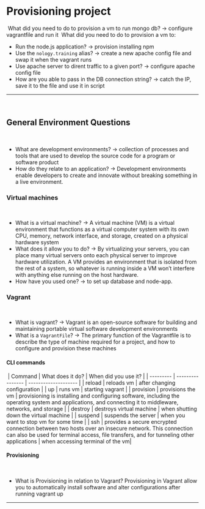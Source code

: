 # Provisioning project

​
What did you need to do to provision a vm to run mongo db?
-> configure vagrantfile and run it
​
What did you need to do to provision a vm to:
​

- Run the node.js application? -> provision installing npm
- Use the `nology.training` alias? -> create a new apache config file and swap it when the vagrant runs
- Use apache server to dirent traffic to a given port? -> configure apache config file
- How are you able to pass in the DB connection string? -> catch the IP, save it to the file and use it in script
  ​

---

​

## General Environment Questions

​

- What are development environments? -> collection of processes and tools that are used to develop the source code for a program or software product
- How do they relate to an application? -> Development environments enable developers to create and innovate without breaking something in a live environment.
  ​

### Virtual machines

​

- What is a virtual machine? -> A virtual machine (VM) is a virtual environment that functions as a virtual computer system with its own CPU, memory, network interface, and storage, created on a physical hardware system
- What does it allow you to do? -> By virtualizing your servers, you can place many virtual servers onto each physical server to improve hardware utilization. A VM provides an environment that is isolated from the rest of a system, so whatever is running inside a VM won’t interfere with anything else running on the host hardware.
- How have you used one? -> to set up database and node-app.
  ​

### Vagrant

​

- What is vagrant? -> Vagrant is an open-source software for building and maintaining portable virtual software development environments
- What is a `VagrantFile`? -> The primary function of the Vagrantfile is to describe the type of machine required for a project, and how to configure and provision these machines
  ​

#### CLI commands

​
| Command | What does it do? | When did you use it? |
| --------- | ---------------- | -------------------- |
| reload | reloads vm | after changing configuration |
| up | runs vm | starting vagrant |
| provision | provisions the vm | provisioning is installing and configuring software, including the operating system and applications, and connecting it to middleware, networks, and storage |
| destroy | destroys virtual machine | when shutting down the virtual machine |
| suspend | suspends the server | when you want to stop vm for some time |
| ssh | provides a secure encrypted connection between two hosts over an insecure network. This connection can also be used for terminal access, file transfers, and for tunneling other applications | when accessing terminal of the vm|
​

#### Provisioning

​

- What is Provisioning in relation to Vagrant?
  ​Provisioning in Vagrant allow you to automatically install software and alter configurations after running vagrant up

---
